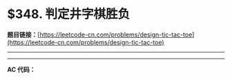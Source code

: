 # $348. 判定井字棋胜负

**题目链接：**[https://leetcode-cn.com/problems/design-tic-tac-toe](https://leetcode-cn.com/problems/design-tic-tac-toe)

---

<Cards card="leetcode_348_design-tic-tac-toe"></Cards>

---

**AC 代码：**

```java

```